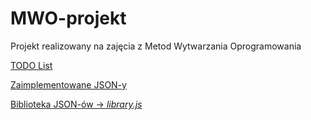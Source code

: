 # MWO-projekt
Projekt realizowany na zajęcia z Metod Wytwarzania Oprogramowania

[TODO List](/Dokumenty/TODO.md)

[Zaimplementowane JSON-y](/Dokumenty/Implemented.md)

[Biblioteka JSON-ów -> *library.js*](/Dokumenty/Library.md)